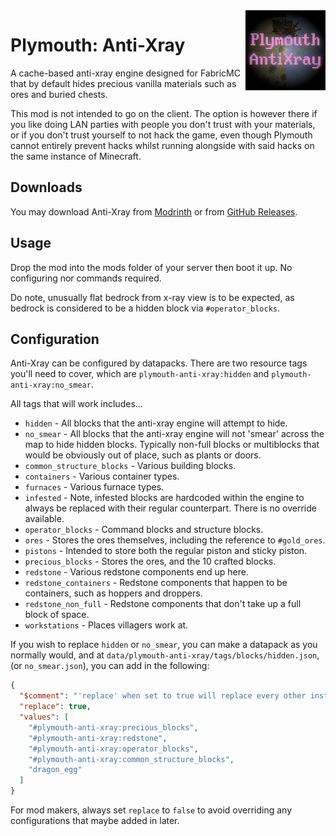 <img width="128" src="src/main/resources/pack.png" alt="Plymouth Anti-Xray" align="right"/>
<div align="left">

# Plymouth: Anti-Xray
A cache-based anti-xray engine designed for FabricMC that by default hides precious vanilla materials such as ores and
buried chests.

This mod is not intended to go on the client. The option is however there if you like doing LAN parties with people you
don't trust with your materials, or if you don't trust yourself to not hack the game, even though Plymouth cannot
entirely prevent hacks whilst running alongside with said hacks on the same instance of Minecraft.

## Downloads
You may download Anti-Xray from [Modrinth](https://modrinth.com/mod/plymouth-anti-xray) or from
[GitHub Releases](https://github.com/Modflower/plymouth-fabric/releases).

## Usage
Drop the mod into the mods folder of your server then boot it up. No configuring nor commands required.

Do note, unusually flat bedrock from x-ray view is to be expected, as bedrock is considered to be a hidden block
via `#operator_blocks`.

## Configuration
Anti-Xray can be configured by datapacks. There are two resource tags you'll need to cover, which are
`plymouth-anti-xray:hidden` and `plymouth-anti-xray:no_smear`.

All tags that will work includes...

- `hidden` - All blocks that the anti-xray engine will attempt to hide.
- `no_smear` - All blocks that the anti-xray engine will not 'smear' across the map to hide hidden blocks. Typically
  non-full blocks or multiblocks that would be obviously out of place, such as plants or doors.
- `common_structure_blocks` - Various building blocks.
- `containers` - Various container types.
- `furnaces` - Various furnace types.
- `infested` - Note, infested blocks are hardcoded within the engine to always be replaced with their regular
  counterpart. There is no override available.
- `operator_blocks` - Command blocks and structure blocks.
- `ores` - Stores the ores themselves, including the reference to `#gold_ores`.
- `pistons` - Intended to store both the regular piston and sticky piston.
- `precious_blocks` - Stores the ores, and the 10 crafted blocks.
- `redstone` - Various redstone components end up here.
- `redstone_containers` - Redstone components that happen to be containers, such as hoppers and droppers.
- `redstone_non_full` - Redstone components that don't take up a full block of space.
- `workstations` - Places villagers work at.

If you wish to replace `hidden` or `no_smear`, you can make a datapack as you normally would, and at
`data/plymouth-anti-xray/tags/blocks/hidden.json`, (or `no_smear.json`), you can add in the following:

```json
{
  "$comment": "'replace' when set to true will replace every other instance of this tag. Use sparingly.",
  "replace": true,
  "values": [
    "#plymouth-anti-xray:precious_blocks",
    "#plymouth-anti-xray:redstone",
    "#plymouth-anti-xray:operator_blocks",
    "#plymouth-anti-xray:common_structure_blocks",
    "dragon_egg"
  ]
}
```

For mod makers, always set `replace` to `false` to avoid overriding any configurations that maybe added in later.

</div>